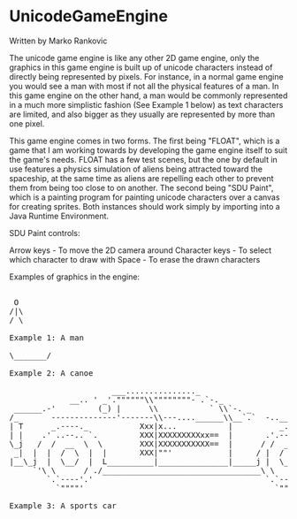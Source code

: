 # UnicodeGameEngine

Written by Marko Rankovic


The unicode game engine is like any other 2D game engine, only the graphics in this game engine is built up of unicode characters instead of directly being represented by pixels. For instance, in a normal game engine you would see a man with most if not all the physical features of a man. In this game engine on the other hand, a man would be commonly represented in a much more simplistic fashion (See Example 1 below) as text characters are limited, and also bigger as they usually are represented by more than one pixel.


This game engine comes in two forms. The first being "FLOAT", which is a game that I am working towards by developing the game engine itself to suit the game's needs. FLOAT has a few test scenes, but the one by default in use features a physics simulation of aliens being attracted toward the spaceship, at the same time as aliens are repelling each other to prevent them from being too close to on another. The second being "SDU Paint", which is a painting program for painting unicode characters over a canvas for creating sprites. Both instances should work simply by importing into a Java Runtime Environment.


SDU Paint controls:

Arrow keys - To move the 2D camera around
Character keys - To select which character to draw with
Space - To erase the drawn characters




Examples of graphics in the engine:

<pre>

 O
/|\
/ \

Example 1: A man

\_______/

Example 2: A canoe 

                      ___..............._
             __.. ' _'.""""""\\""""""""- .`-._
 ______.-'         (_) |      \\           ` \\`-. _
/_       --------------'-------\\---....______\\__`.`  -..___
| T      _.----._           Xxx|x...           |          _.._`--. _
| |    .' ..--.. `.         XXX|XXXXXXXXXxx==  |       .'.---..`.     -._
\_j   /  /  __  \  \        XXX|XXXXXXXXXXX==  |      / /  __  \ \        `-.
 _|  |  |  /  \  |  |       XXX|""'            |     / |  /  \  | |          |
|__\_j  |  \__/  |  L__________|_______________|_____j |  \__/  | L__________J
     `'\ \      / ./__________________________________\ \      / /___________\
        `.`----'.'                                     `.`----'.'
          `""""'                                         `""""'
         
Example 3: A sports car

</pre>
